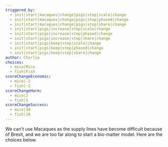 ```yaml
---
triggered_by:
  - init|start|macaques|change|pigs|step|scale|change
  - init|start|macaques|change|pigs|step|phased|change
  - init|start|macaques|change|pigs|step|share|change
  - init|start|pigs|increase|step|scale|change
  - init|start|pigs|increase|step|phased|change
  - init|start|pigs|increase|step|share|change
  - init|start|pigs|keep|step|scale|change
  - init|start|pigs|keep|step|phased|change
  - init|start|pigs|keep|step|share|change
author: Charlie
choices:
  - mice|Mice
  - fish|Fish
scoreChangeEconomic:
  - mice|-2
  - fish|-2
scoreChangeHarm:
  - mice|2
  - fish|1
scoreChangeSuccess:
  - mice|10
  - fish|10
---
```

We can't use Macaques as the supply lines have become difficult because of Brexit, and we are too far along to start a bio-matter model. Here are the choices below.
